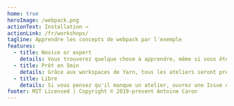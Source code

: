 ```yaml
---
home: true
heroImage: /webpack.png
actionText: Installation →
actionLink: /fr/workshops/
tagline: Apprendre les concepts de webpack par l'exemple
features:
  - title: Novice or expert
    details: Vous trouverez quelque chose à apprendre, même si vous êtes une rock star avec webpack.
  - title: Prêt en 5min
    details: Grâce aux workspaces de Yarn, tous les ateliers seront prêts en quelques secondes.
  - title: Libre
    details: Si vous pensez qu'il manque un atelier, ouvrez une Issue ou une Pull Request !
footer: MIT Licensed | Copyright © 2019-present Antoine Caron
---
```

